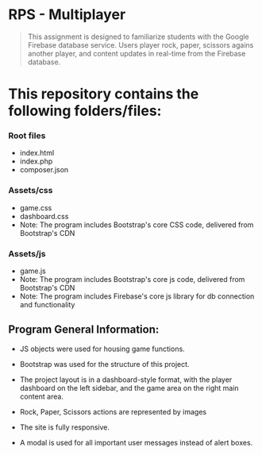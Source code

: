 # RPS - Multiplayer

> This assignment is designed to familiarize students with the Google Firebase database service.  Users player rock, paper, scissors agains another player, and content updates in real-time from the Firebase database.

# This repository contains the following folders/files:

### Root files
 * index.html
 * index.php
 * composer.json

### Assets/css
 * game.css
 * dashboard.css
 * Note: The program includes Bootstrap's core CSS code, delivered from Bootstrap's CDN
 
### Assets/js
 * game.js
 * Note: The program includes Bootstrap's core js code, delivered from Bootstrap's CDN
 * Note: The program includes Firebase's core js library for db connection and functionality

## Program General Information:

 * JS objects were used for housing game functions.

 * Bootstrap was used for the structure of this project.

 * The project layout is in a dashboard-style format, with the player dashboard on the left sidebar, and the game area on the right main content area.

 * Rock, Paper, Scissors actions are represented by images

 * The site is fully responsive.

 * A modal is used for all important user messages instead of alert boxes.